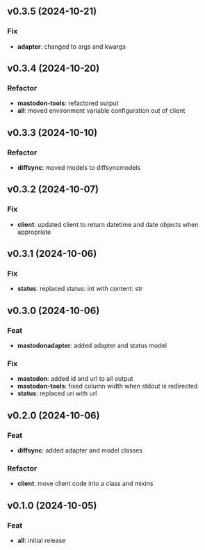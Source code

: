 ## v0.3.5 (2024-10-21)

### Fix

- **adapter**: changed to args and kwargs

## v0.3.4 (2024-10-20)

### Refactor

- **mastodon-tools**: refactored output
- **all**: moved environment variable configuration out of client

## v0.3.3 (2024-10-10)

### Refactor

- **diffsync**: moved models to diffsyncmodels

## v0.3.2 (2024-10-07)

### Fix

- **client**: updated client to return datetime and date objects when appropriate

## v0.3.1 (2024-10-06)

### Fix

- **status**: replaced status: int with content: str

## v0.3.0 (2024-10-06)

### Feat

- **mastodonadapter**: added adapter and status model

### Fix

- **mastodon**: added id and url to all output
- **mastodon-tools**: fixed column width when stdout is redirected
- **status**: replaced uri with url

## v0.2.0 (2024-10-06)

### Feat

- **diffsync**: added adapter and model classes

### Refactor

- **client**: move client code into a class and mixins

## v0.1.0 (2024-10-05)

### Feat

- **all**: initial release
